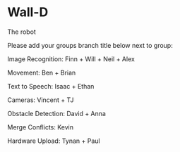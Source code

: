 # Wall-D
The robot

Please add your groups branch title below next to group:

Image Recognition: Finn + Will + Neil + Alex

Movement: Ben + Brian

Text to Speech: Isaac + Ethan

Cameras: Vincent + TJ

Obstacle Detection: David + Anna

Merge Conflicts: Kevin

Hardware Upload: Tynan + Paul
